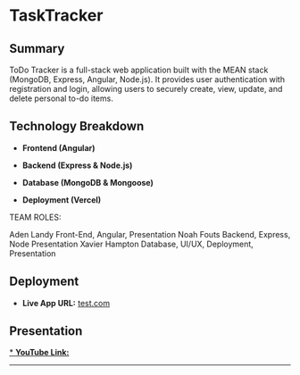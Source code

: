 # TaskTracker

## Summary

ToDo Tracker is a full-stack web application built with the MEAN stack (MongoDB, Express, Angular, Node.js). It provides user authentication with registration and login, allowing users to securely create, view, update, and delete personal to-do items. 

## Technology Breakdown

* **Frontend (Angular)**

* **Backend (Express & Node.js)**

* **Database (MongoDB & Mongoose)**

* **Deployment (Vercel)**

TEAM ROLES: 

Aden Landy
Front-End, Angular, Presentation
Noah Fouts
Backend, Express, Node Presentation
Xavier Hampton
Database, UI/UX, Deployment, Presentation


## Deployment

* **Live App URL:** [test.com](webdevfinalproject.vercel.app)

## Presentation

[* **YouTube Link:** ](https://youtu.be/37MWk--XJxE)

---
